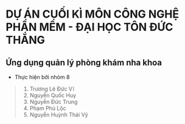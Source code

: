 # DỰ ÁN CUỐI KÌ MÔN CÔNG NGHỆ PHẦN MỀM - ĐẠI HỌC TÔN ĐỨC THẮNG

## Ứng dụng quản lý phòng khám nha khoa

- Thực hiện bởi nhóm 8

> 1. Trương Lê Đức Vĩ
> 2. Nguyễn Quốc Huy
> 3. Nguyễn Đức Trung
> 4. Phạm Phú Lộc
> 5. Nguyễn Huỳnh Thái Vỹ
